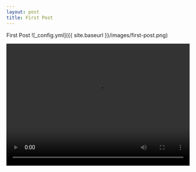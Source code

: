 ```yaml
---
layout: post
title: First Post
---
```


First Post
![_config.yml]({{ site.baseurl }}/images/first-post.png)

<video width="480" height="320" controls="controls">
  <source src="/animations/diffusion.mp4" type="video/mp4">
</video>